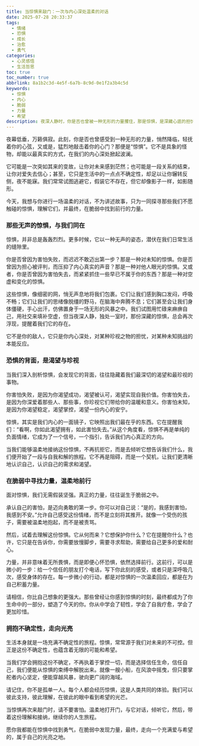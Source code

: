 ```yaml
---
title: 当惊惧来敲门：一次与内心深处温柔的对话
date: 2025-07-28 20:33:37
tags:
  - 情绪
  - 恐惧
  - 成长
  - 治愈
  - 勇气
categories:
  - 心灵感悟
  - 生活哲思
toc: true
toc_number: true
abbrlink: 8a1b2c3d-4e5f-6a7b-8c9d-0e1f2a3b4c5d
keywords:
  - 惊惧
  - 内心
  - 脆弱
  - 力量
  - 希望
description: 夜深人静时，你是否也曾被一种无形的力量攫住，那是惊惧，是深藏心底的担忧与不安。它悄无声息地来，却能掀起我们内心深处的波澜。这篇文章，不为讲述故事，只为与你一同，温柔地剖析那些我们不愿触碰的恐惧，探寻它们背后的渴望，并最终，在脆弱中找到前行的力量。愿我们都能学会与惊惧共处，让它成为指引，而非阻碍，最终走向更广阔、更温暖的生命之境。
---
```


夜幕低垂，万籁俱寂。此刻，你是否也曾感受到一种无形的力量，悄然降临，轻抚着你的心弦，又或是，猛烈地敲击着你的心门？那便是“惊惧”。它不是具象的怪物，却能以最真实的方式，在我们的内心深处掀起波澜。

它可能是一次突如其来的变故，让你对未来感到茫然；也可能是一段关系的结束，让你对爱失去信心；甚至，它只是生活中的一点点不确定性，却足以让你辗转反侧，夜不能寐。我们常常试图逃避它，假装它不存在，但它却像影子一样，如影随形。

今天，我想与你进行一场温柔的对话，不为讲述故事，只为一同探寻那些我们不愿触碰的惊惧，理解它们，并最终，在脆弱中找到前行的力量。

### 那些无声的惊惧，与我们同在

惊惧，并非总是轰轰烈烈。更多时候，它以一种无声的姿态，潜伏在我们日常生活的缝隙里。

你是否曾因为害怕失败，而迟迟不敢迈出第一步？那是一种对未知的惊惧。你是否曾因为担心被评判，而压抑了内心真实的声音？那是一种对他人眼光的惊惧。又或者，你是否曾因为害怕失去，而紧紧抓住一些早已不属于你的东西？那是一种对空虚和变化的惊惧。

这些惊惧，像细密的网，悄无声息地将我们包裹。它们让我们感到胸口发闷，呼吸不畅；它们让我们的思绪像脱缰的野马，在脑海中奔腾不息；它们甚至会让我们身体僵硬，手心出汗，仿佛置身于一场无形的风暴之中。我们试图用忙碌来麻痹自己，用社交来填补空虚，但当夜深人静，独处一室时，那份深藏的惊惧，总会再次浮现，提醒着我们它的存在。

它不是你的敌人，它只是你内心深处，对某种珍视之物的担忧，对某种未知挑战的本能反应。

### 恐惧的背面，是渴望与珍视

当我们深入剖析惊惧，会发现它的背面，往往隐藏着我们最深切的渴望和最珍视的事物。

你害怕失败，是因为你渴望成功，渴望被认可，渴望实现自我价值。你害怕失去，是因为你深爱着那些人、那些事，你珍视它们带给你的温暖和意义。你害怕未知，是因为你渴望稳定，渴望掌控，渴望一份内心的安宁。

惊惧，其实是我们内心的一面镜子，它映照出我们最在乎的东西。它在提醒我们：“看啊，你如此渴望拥有，如此害怕失去。”从这个角度看，惊惧不再是单纯的负面情绪，它成为了一个信号，一个指引，告诉我们内心真正的方向。

当我们能够温柔地接纳这份惊惧，不再抗拒它，而是去倾听它想告诉我们什么，我们便开始了一段与自我和解的旅程。它不再是阻碍，而是一个契机，让我们更清晰地认识自己，认识自己的需求和渴望。

### 在脆弱中寻找力量，温柔地前行

面对惊惧，我们无需假装坚强。真正的力量，往往诞生于脆弱之中。

承认自己的害怕，是迈向勇敢的第一步。你可以对自己说：“是的，我感到害怕，我感到不安。”允许自己感受这份情绪，而不是立刻将其推开。就像一个受伤的孩子，需要被温柔地抱起，而不是被责骂。

然后，试着去理解这份惊惧。它从何而来？它想保护你什么？它在提醒你什么？也许，它只是在告诉你，你需要放慢脚步，需要寻求帮助，需要给自己更多的爱和耐心。

力量，并非意味着无所畏惧，而是即便心怀恐惧，依然选择前行。这前行，可以是微小的一步：给一个信任的朋友打个电话，写下你此刻的感受，或者只是深呼吸几次，感受身体的存在。每一步微小的行动，都是对惊惧的一次温柔回应，都是在为自己积蓄力量。

请相信，你比自己想象的更强大。那些曾经让你感到惊惧的时刻，最终都成为了你生命中的一部分，塑造了今天的你。你从中学会了韧性，学会了自我疗愈，学会了更加珍惜。

### 拥抱不确定性，走向光亮

生活本身就是一场充满不确定性的旅程。惊惧，常常源于我们对未来的不可控。但正是这份不确定性，也蕴含着无限的可能和希望。

当我们学会拥抱这份不确定，不再执着于掌控一切，而是选择信任生命，信任自己，我们便能从惊惧的束缚中解脱出来。就像一艘小船，在风浪中摇曳，但只要掌舵者内心坚定，便能穿越风暴，驶向更广阔的海域。

请记住，你不是孤单一人。每个人都会经历惊惧，这是人类共同的体验。我们可以彼此支持，彼此理解，在彼此的眼中看到希望的光芒。

当惊惧再次来敲门时，请不要害怕。温柔地打开门，与它对话，倾听它，然后，带着这份理解和接纳，继续你的人生旅程。

愿你我都能在惊惧中找到勇气，在脆弱中发现力量，最终，走向一个充满爱与希望的，属于自己的光亮之地。